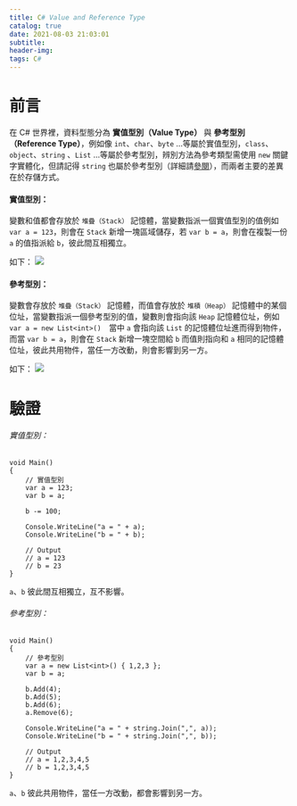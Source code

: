 ```yaml
---
title: C# Value and Reference Type
catalog: true
date: 2021-08-03 21:03:01
subtitle:
header-img:
tags: C#
---
```

# 前言
在 C# 世界裡，資料型態分為 **實值型別（Value Type）** 與 **參考型別（Reference Type）**，例如像 `int`、`char`、`byte` ...等屬於實值型別，`class`、`object`、`string` 、`List` ...等屬於參考型別，辨別方法為參考類型需使用 `new` 關鍵字實體化，但請記得 `string` 也屬於參考型別（詳細請[參閱](https://medium.com/ninas-note/c-%E5%AF%A6%E8%B3%AA%E5%9E%8B%E5%88%A5-value-type-vs%E5%8F%83%E8%80%83%E5%9E%8B%E5%88%A5-reference-type-64ba5cf8bf8b)），而兩者主要的差異在於存儲方式。

#### 實值型別：
變數和值都會存放於 `堆疊（Stack）` 記憶體，當變數指派一個實值型別的值例如 `var a = 123`，則會在 `Stack` 新增一塊區域儲存，若 `var b = a`，則會在複製一份 `a` 的值指派給 `b`，彼此間互相獨立。

如下：
![](https://i.imgur.com/H1HJAsu.png)



#### 參考型別：
變數會存放於 `堆疊（Stack）` 記憶體，而值會存放於 `堆積（Heap）` 記憶體中的某個位址，當變數指派一個參考型別的值，變數則會指向該 `Heap` 記憶體位址，例如 `var a = new List<int>()`　當中 `a` 會指向該 `List` 的記憶體位址進而得到物件，而當 `var b = a`，則會在 `Stack` 新增一塊空間給 `b` 而值則指向和 `a` 相同的記憶體位址，彼此共用物件，當任一方改動，則會影響到另一方。

如下：
![](https://i.imgur.com/7xlC01B.png)


# 驗證

######  實值型別：
```C#=
void Main()
{
	// 實值型別
	var a = 123;
	var b = a;

	b -= 100;

	Console.WriteLine("a = " + a);
	Console.WriteLine("b = " + b);
    
	// Output
	// a = 123
	// b = 23
}
```
`a`、`b` 彼此間互相獨立，互不影響。

######  參考型別：
```C#=
void Main()
{
	// 參考型別
	var a = new List<int>() { 1,2,3 };
	var b = a;

	b.Add(4);
	b.Add(5);
	b.Add(6);
	a.Remove(6);

	Console.WriteLine("a = " + string.Join(",", a));
	Console.WriteLine("b = " + string.Join(",", b));
    
	// Output
	// a = 1,2,3,4,5
	// b = 1,2,3,4,5
}
```
`a`、`b` 彼此共用物件，當任一方改動，都會影響到另一方。
